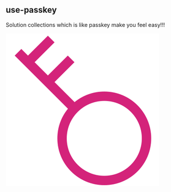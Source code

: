 ## use-passkey

Solution collections which is like passkey make you feel easy!!!

![key](./assets/key.svg)
